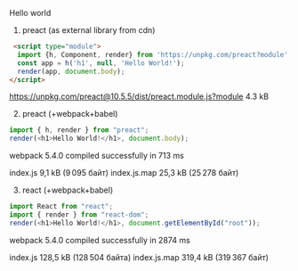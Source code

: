 Hello world 

1. preact (as external library from cdn)

```html
 <script type="module">
  import {h, Component, render} from 'https://unpkg.com/preact?module';
  const app = h('h1', null, 'Hello World!');
  render(app, document.body);
</script>
```
https://unpkg.com/preact@10.5.5/dist/preact.module.js?module 4.3 kB


2. preact (+webpack+babel)

```javascript 
import { h, render } from "preact";
render(<h1>Hello World!</h1>, document.body);
```

webpack 5.4.0 compiled successfully in 713 ms

index.js 9,1 kB (9 095 байт)
index.js.map 25,3 kB (25 278 байт)

3. react (+webpack+babel)

```javascript 
import React from "react";
import { render } from "react-dom";
render(<h1>Hello World!</h1>, document.getElementById("root"));
```
webpack 5.4.0 compiled successfully in 2874 ms

index.js 128,5 kB (128 504 байта)
index.js.map 319,4 kB (319 367 байт)
